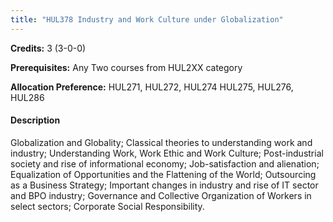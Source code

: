 ```yaml
---
title: "HUL378 Industry and Work Culture under Globalization"
---
```

**Credits:** 3 (3-0-0)

**Prerequisites:** Any Two courses from HUL2XX category

**Allocation Preference:** HUL271, HUL272, HUL274 HUL275, HUL276, HUL286

#### Description
Globalization and Globality; Classical theories to understanding work and industry; Understanding Work, Work Ethic and Work Culture; Post-industrial society and rise of informational economy; Job-satisfaction and alienation; Equalization of Opportunities and the Flattening of the World; Outsourcing as a Business Strategy; Important changes in industry and rise of IT sector and BPO industry; Governance and Collective Organization of Workers in select sectors; Corporate Social Responsibility.